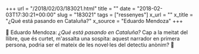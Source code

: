 +++
url = "/2018/02/03/183021.html"
title = ""
date = "2018-02-03T17:30:21+00:00"
slug = "183021"
tags = ["ressenyes"]
x_url = ""
x_title = "¿Qué está pasando en Cataluña?"
x_source = "Eduardo Mendoza"
+++

📖 Eduardo Mendoza: *¿Qué está pasando en Cataluña?* Cap a la meitat del llibre, que és curtet, m'assalta una sospita: aquest narrador en primera persona, podria ser el mateix de les novel·les del detectiu anònim? 🤔


